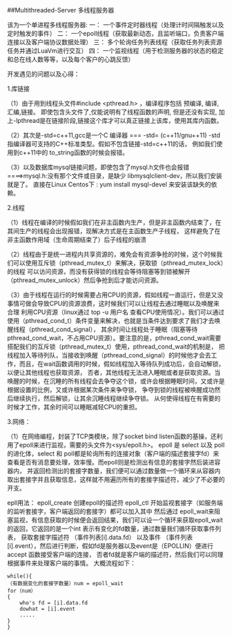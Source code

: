 ##Multithreaded-Server
多线程服务器

该为一个单进程多线程服务器:
一： 一个事件定时器线程（处理计时间隔触发以及定时触发的事件）
二： 一个epoll线程（获取最新动态，且监听端口，负责客户端连接以及客户端协议数据处理）
三： 多个轮询任务列表线程（获取任务列表资源任务并通过LuaVm进行交互）
四： 一个监视线程（用于检测服务器的状态的稳定和总在线人数等等，以及每个客户的心跳反馈）



开发遇见的问题以及心得：

1.库链接

（1）由于用到线程头文件#include <pthread.h> ，编译程序包括 预编译, 编译,汇编,链接。
即使包含头文件了,仅能说明有了线程函数的声明, 但是还没有实现, 加上-lpthread是在链接阶段,链接这个库才可以真正链接上该库，使用其库内函数。

（2）其次是-std=c++11,gcc是一个C 编译器 === -std= (c++11/gnu++11) -std指编译器可支持的C++标准类型。假如不包含链接-std=c++11的话，
例如我们使用到c++11中的 to_string函数的时候会报错。

（3）以及数据库mysql链接问题，即使包含了mysql.h文件也会报错====>mysql.h:没有那个文件或目录，是缺少 libmysqlclient-dev，所以我们安装就是了。
直接在Linux Centos下 : yum install mysql-devel 来安装该缺失的依赖。


2.线程

（1）线程在编译的时候假如我们在非主函数内生产，但是非主函数内结束了，在其间生产的线程会出现报错，现解决方式是在主函数生产子线程，
这样避免了在非主函数作用域（生命周期结束了）后子线程的崩溃

（2）线程由于是统一进程内共享资源的，难免会有资源争抢的时候，这个时候我们可以使用互斥锁（pthread_mutex_t）来解决，获取锁（pthread_mutex_lock）的线程
可以访问资源，而没有获得锁的线程会等待阻塞等到锁被解开（pthread_mutex_unlock）然后争抢到后才能访问资源。

（3）由于线程在运行的时候需要占用CPU的资源，假如线程一直运行，但是又没事情可做会导致CPU的资源浪费，这时候我们可以让线程去通过睡眠以及唤醒来合理
利用CPU资源（linux通过 top -u 用户名 查看CPU使用情况）。我们可以通过使用（pthread_cond_t）条件变量来解决，也就是当条件达到要求了我们才去唤醒线程（pthread_cond_signal），
其余时间让线程处于睡眠（阻塞等待pthread_cond_wait，不占用CPU资源）。要注意的是，pthread_cond_wait需要搭配我们的互斥锁（pthread_mutex_t）使用，pthread_cond_wait的机制是，
把线程加入等待列队，当接收到唤醒（pthread_cond_signal）的时候他才会去工作，而且，在wait函数调用的时候，假如线程加入等待队列成功后，会自动解锁，以便让其他线程也获取资源，
否者，其他线程无法进入睡眠或者是获取资源。当唤醒的时候，在沉睡的所有线程会去争夺这个锁，或许会根据睡眠时间，又或许是根据设置的比例，又或许根据某次条件来争夺锁，
争夺到锁的线程被唤醒成功然后继续执行，然后解锁，让其余沉睡线程继续争夺锁。 从何使得线程在有需要的时候才工作，其余时间可以睡眠减轻CPU的重担。


3.网络：

（1）在网络编程，封装了TCP类模块，除了socket bind listen函数的基操，还利用了epoll来进行监视，需要的头文件为<sys/epoll.h>。
epoll 是 select 以及 poll 的进化体，select 和 poll都是轮询所有的连接对象（客户端的描述套接字fd）来查看是否有消息要处理，效率慢。而epoll则是检测出有信息的套接字然后装进容器内，
并返回检测出的套接字数量，我们便可以通过数量做一个循环来从容器内取出套接字并且获取信息，这样就不用遍历所有的套接字描述符，减少了不必要的开支。

epll用法：
epoll_create 创建epoll的描述符
epoll_ctl 开始监视套接字（如服务端的监听套接字，客户端返回的套接字）都可以加入其中
然后通过 epoll_wait来阻塞监视，有信息获取的时候便会返回结果，我们可以设一个循环来获取epoll_wait的返回，它返回的是一个int 表示有变化的fd数量，通过数量我们循环获取事件列表，
获取套接字描述符 （事件列表[i].data.fd） 以及事件 （事件列表[i].event），然后进行判断，假如fd是服务器以及event是（EPOLLIN）便进行 accept 函数接受客户端的连接，
否者fd就是客户端的描述符，然后我们可以同理根据事件来处理客户端的事情。
大概流程如下：
	
	while(){
	（有数据变化的套接字数量）num = epoll_wait
 	for（num）
	{
		who's fd = [i].data.fd
		dowhat = [i].event
		.....
	}
 	}
